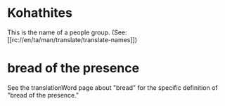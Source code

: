 # Kohathites

This is the name of a people group. (See: [[rc://en/ta/man/translate/translate-names]])

# bread of the presence

See the translationWord page about "bread" for the specific definition of "bread of the presence."

